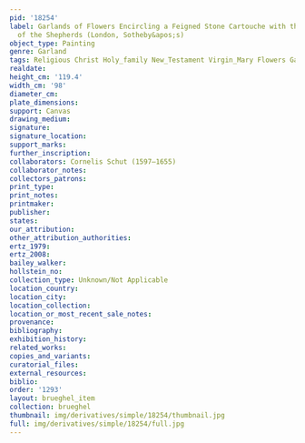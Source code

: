 ```yaml
---
pid: '18254'
label: Garlands of Flowers Encircling a Feigned Stone Cartouche with the Adoration
  of the Shepherds (London, Sotheby&apos;s)
object_type: Painting
genre: Garland
tags: Religious Christ Holy_family New_Testament Virgin_Mary Flowers Garland
realdate: 
height_cm: '119.4'
width_cm: '98'
diameter_cm: 
plate_dimensions: 
support: Canvas
drawing_medium: 
signature: 
signature_location: 
support_marks: 
further_inscription: 
collaborators: Cornelis Schut (1597–1655)
collaborator_notes: 
collectors_patrons: 
print_type: 
print_notes: 
printmaker: 
publisher: 
states: 
our_attribution: 
other_attribution_authorities: 
ertz_1979: 
ertz_2008: 
bailey_walker: 
hollstein_no: 
collection_type: Unknown/Not Applicable
location_country: 
location_city: 
location_collection: 
location_or_most_recent_sale_notes: 
provenance: 
bibliography: 
exhibition_history: 
related_works: 
copies_and_variants: 
curatorial_files: 
external_resources: 
biblio: 
order: '1293'
layout: brueghel_item
collection: brueghel
thumbnail: img/derivatives/simple/18254/thumbnail.jpg
full: img/derivatives/simple/18254/full.jpg
---
```

